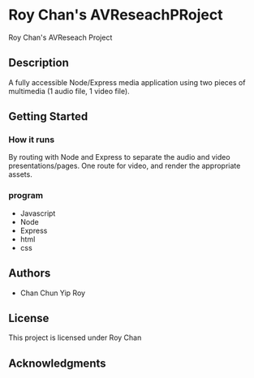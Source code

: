# Roy Chan's AVReseachPRoject

Roy Chan's AVReseach Project

## Description
 A fully accessible Node/Express media application using two pieces of multimedia (1 audio file, 1 video file).
## Getting Started


### How it runs
By routing with Node and Express to separate the audio and video presentations/pages. One route for video, and render the appropriate assets. 


### program

* Javascript
* Node
* Express
* html
* css




## Authors

* Chan Chun Yip Roy

## License

This project is licensed under Roy Chan
## Acknowledgments

